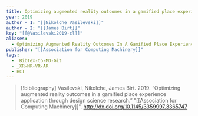 ```yaml
---
title: Optimizing augmented reality outcomes in a gamified place experience application through design science research
year: 2019
author - 1: "[[Nikolche Vasilevski]]"
author - 2: "[[James Birt]]"
key: "[[@Vasilevski2019-cl]]"
aliases:
  - Optimizing Augmented Reality Outcomes In A Gamified Place Experience Application Through Design Science Research
publisher: "[[Association for Computing Machinery]]"
tags:
  - _BibTex-to-MD-Git
  - _XR-MR-VR-AR
  - HCI
---
```


> [!bibliography]
> Vasilevski, Nikolche, James Birt. 2019. “Optimizing augmented reality outcomes in a gamified place experience application through design science research.” "[[Association for Computing Machinery]]". http://dx.doi.org/10.1145/3359997.3365747